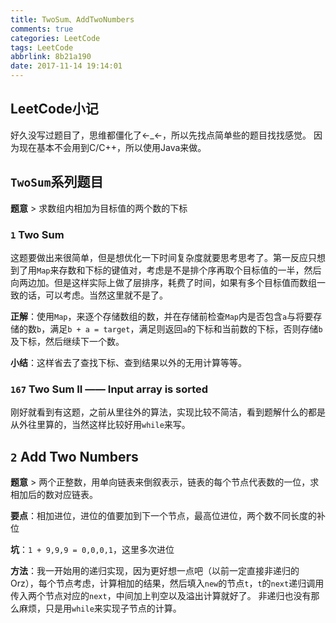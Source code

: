 ```yaml
---
title: TwoSum、AddTwoNumbers
comments: true
categories: LeetCode
tags: LeetCode
abbrlink: 8b21a190
date: 2017-11-14 19:14:01
---
```


## LeetCode小记
好久没写过题目了，思维都僵化了←_←，所以先找点简单些的题目找找感觉。
因为现在基本不会用到C/C++，所以使用Java来做。

## `TwoSum`系列题目
**题意** > 求数组内相加为目标值的两个数的下标
### `1` Two Sum
这题要做出来很简单，但是想优化一下时间复杂度就要思考思考了。第一反应只想到了用`Map`来存数和下标的键值对，考虑是不是排个序再取个目标值的一半，然后向两边加。但是这样实际上做了层排序，耗费了时间，如果有多个目标值而数组一致的话，可以考虑。当然这里就不是了。

**正解**：使用`Map`，来逐个存储数组的数，并在存储前检查`Map`内是否包含`a`与将要存储的数`b`，满足`b + a = target`，满足则返回`a`的下标和当前数的下标，否则存储`b`及下标，然后继续下一个数。

**小结**：这样省去了查找下标、查到结果以外的无用计算等等。

### `167` Two Sum II —— Input array is sorted
刚好就看到有这题，之前从里往外的算法，实现比较不简洁，看到题解什么的都是从外往里算的，当然这样比较好用`while`来写。

## `2` Add Two Numbers
**题意** > 两个正整数，用单向链表来倒叙表示，链表的每个节点代表数的一位，求相加后的数对应链表。

**要点**：相加进位，进位的值要加到下一个节点，最高位进位，两个数不同长度的补位

**坑**：`1 + 9,9,9 = 0,0,0,1`，这里多次进位

**方法**：我一开始用的递归实现，因为更好想一点吧（以前一定直接非递归的Orz），每个节点考虑，计算相加的结果，然后填入`new`的节点`t`，`t`的`next`递归调用传入两个节点对应的`next`，中间加上判空以及溢出计算就好了。
非递归也没有那么麻烦，只是用`while`来实现子节点的计算。